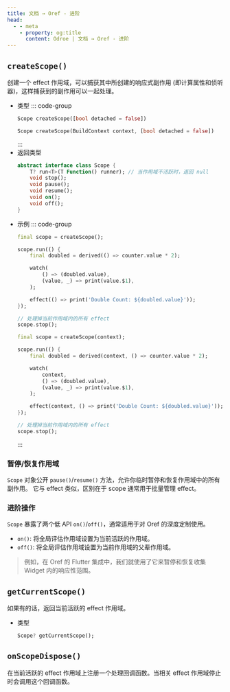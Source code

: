 ```yaml
---
title: 文档 → Oref - 进阶
head:
  - - meta
    - property: og:title
      content: Odroe | 文档 → Oref - 进阶
---
```


## `createScope()`

创建一个 effect 作用域，可以捕获其中所创建的响应式副作用 (即计算属性和侦听器)，这样捕获到的副作用可以一起处理。

- 类型
  ::: code-group
  ```dart [Dart]
  Scope createScope([bool detached = false])
  ```
  ```dart [Flutter]
  Scope createScope(BuildContext context, [bool detached = false])
  ```
  :::
- 返回类型
  ```dart
  abstract interface class Scope {
      T? run<T>(T Function() runner); // 当作用域不活跃时，返回 null
      void stop();
      void pause();
      void resume();
      void on();
      void off();
  }
  ```
- 示例
  ::: code-group
  ```dart [Dart]
  final scope = createScope();

  scope.run(() {
      final doubled = derived(() => counter.value * 2);

      watch(
          () => (doubled.value),
          (value, _) => print(value.$1),
      );

      effect(() => print('Double Count: ${doubled.value}'));
  });

  // 处理掉当前作用域内的所有 effect
  scope.stop();
  ```
  ```dart [Flutter]
  final scope = createScope(context);

  scope.run(() {
      final doubled = derived(context, () => counter.value * 2);

      watch(
          context,
          () => (doubled.value),
          (value, _) => print(value.$1),
      );

      effect(context, () => print('Double Count: ${doubled.value}'));
  });

  // 处理掉当前作用域内的所有 effect
  scope.stop();
  ```
  :::

### 暂停/恢复作用域

`Scope` 对象公开 `pause()`/`resume()` 方法，允许你临时暂停和恢复作用域中的所有副作用。
它与 effect 类似，区别在于 scope 通常用于批量管理 effect。

### 进阶操作

`Scope` 暴露了两个低 API `on()`/`off()`，通常适用于对 Oref 的深度定制使用。

- `on()`: 将全局评估作用域设置为当前活跃的作用域。
- `off()`: 将全局评估作用域设置为当前作用域的父辈作用域。

> 例如，在 Oref 的 Flutter 集成中，我们就使用了它来暂停和恢复收集 Widget 内的响应性范围。

## `getCurrentScope()`

如果有的话，返回当前活跃的 effect 作用域。

- 类型
  ```dart
  Scope? getCurrentScope();
  ```

## `onScopeDispose()`

在当前活跃的 effect 作用域上注册一个处理回调函数。当相关 effect 作用域停止时会调用这个回调函数。
